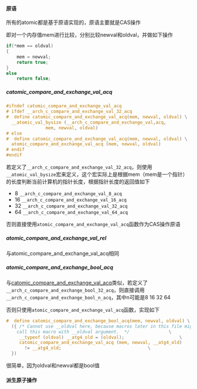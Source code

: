 #### 原语

所有的atomic都是基于原语实现的，原语主要就是CAS操作

即对一个内存值mem进行比较，分别比较newval和oldval，并做如下操作

```c
if(*mem == oldval)
{
	mem = newval;
	return true;
}
else
	return false;
```



##### catomic_compare_and_exchange_val_acq

```c
#ifndef catomic_compare_and_exchange_val_acq
# ifdef __arch_c_compare_and_exchange_val_32_acq
#  define catomic_compare_and_exchange_val_acq(mem, newval, oldval) \
  __atomic_val_bysize (__arch_c_compare_and_exchange_val,acq,		      \
		       mem, newval, oldval)
# else
#  define catomic_compare_and_exchange_val_acq(mem, newval, oldval) \
  atomic_compare_and_exchange_val_acq (mem, newval, oldval)
# endif
#endif
```

若定义了`__arch_c_compare_and_exchange_val_32_acq`，则使用`__atomic_val_bysize`宏来定义，这个宏实际上是根据mem（mem是一个指针）的长度判断当前计算机的指针长度，根据指针长度的返回值如下

* 8  `__arch_c_compare_and_exchange_val_8_acq`
* 16  `__arch_c_compare_and_exchange_val_16_acq`
* 32  `__arch_c_compare_and_exchange_val_32_acq`
* 64  `__arch_c_compare_and_exchange_val_64_acq`

否则直接使用`atomic_compare_and_exchange_val_acq`函数作为CAS操作原语

##### atomic_compare_and_exchange_val_rel

与atomic_compare_and_exchange_val_acq相同

##### atomic_compare_and_exchange_bool_acq

与[catomic_compare_and_exchange_val_acq](#catomic_compare_and_exchange_val_acq)类似，若定义了`__arch_c_compare_and_exchange_bool_32_acq`，则直接调用`__arch_c_compare_and_exchange_bool_n_acq`，其中n可能是8 16 32 64

否则只使用`atomic_compare_and_exchange_val_acq`函数，实现如下

```c
#  define catomic_compare_and_exchange_bool_acq(mem, newval, oldval) \
  ({ /* Cannot use __oldval here, because macros later in this file might     \
	call this macro with __oldval argument.	 */			      \
     __typeof (oldval) __atg4_old = (oldval);				      \
     catomic_compare_and_exchange_val_acq (mem, newval, __atg4_old)	      \
       != __atg4_old;							      \
  })
```

很简单，因为oldval和newval都是bool值

#### 派生原子操作

